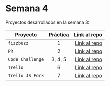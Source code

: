 # Semana 4 

Proyectos desarrollados en la semana 3:

| Proyecto | Práctica | Link al repo |
| ------------- |:-------------:| -----:|
|`fizzbuzz`|1|[Link al repo](https://github.com/Josue9405/fizzbuzz)|
|`PR`|2|[Link al repo](https://github.com/Josue9405/fizzbuzz-fork)|
|`Code Challenge`|3, 4, 5|[Link al repo](https://github.com/Josue9405/students-js)|
|`Trello`|6|[Link al repo](https://github.com/LaunchX-InnovaccionVirtual/MissionNodeJS)|
|`Trello JS Fork`|7|[Link al repo](https://github.com/LaunchX-InnovaccionVirtual/MissionNodeJS)|
